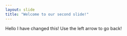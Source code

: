 ```yaml
---
layout: slide
title: "Welcome to our second slide!"
---
```

Hello I have changed this!
Use the left arrow to go back!

